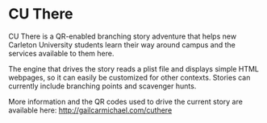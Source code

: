 # CU There

CU There is a QR-enabled branching story adventure that helps new Carleton University students learn their way around campus and the services available to them here.

The engine that drives the story reads a plist file and displays simple HTML webpages, so it can easily be customized for other contexts.  Stories can currently include branching points and scavenger hunts.

More information and the QR codes used to drive the current story are available here: http://gailcarmichael.com/cuthere
